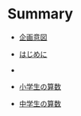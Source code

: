 # Summary

- [企画意図](./design.md)

- [はじめに](./intro/main.md)
- [](./intro/main.md)
- [小学生の算数](./chapter_1.md)
- [中学生の算数](./chapter_1.md)
